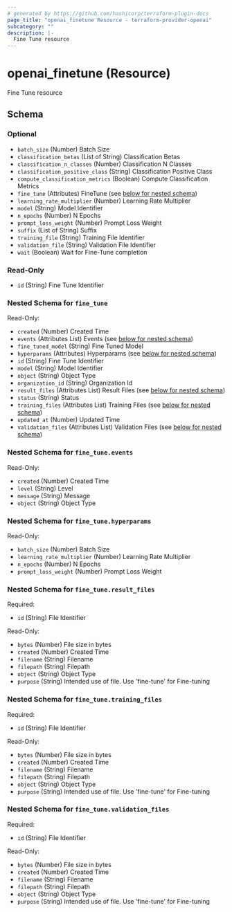 ```yaml
---
# generated by https://github.com/hashicorp/terraform-plugin-docs
page_title: "openai_finetune Resource - terraform-provider-openai"
subcategory: ""
description: |-
  Fine Tune resource
---
```


# openai_finetune (Resource)

Fine Tune resource



<!-- schema generated by tfplugindocs -->
## Schema

### Optional

- `batch_size` (Number) Batch Size
- `classification_betas` (List of String) Classification Betas
- `classification_n_classes` (Number) Classification N Classes
- `classification_positive_class` (String) Classification Positive Class
- `compute_classification_metrics` (Boolean) Compute Classification Metrics
- `fine_tune` (Attributes) FineTune (see [below for nested schema](#nestedatt--fine_tune))
- `learning_rate_multiplier` (Number) Learning Rate Multiplier
- `model` (String) Model Identifier
- `n_epochs` (Number) N Epochs
- `prompt_loss_weight` (Number) Prompt Loss Weight
- `suffix` (List of String) Suffix
- `training_file` (String) Training File Identifier
- `validation_file` (String) Validation File Identifier
- `wait` (Boolean) Wait for Fine-Tune completion

### Read-Only

- `id` (String) Fine Tune Identifier

<a id="nestedatt--fine_tune"></a>
### Nested Schema for `fine_tune`

Read-Only:

- `created` (Number) Created Time
- `events` (Attributes List) Events (see [below for nested schema](#nestedatt--fine_tune--events))
- `fine_tuned_model` (String) Fine Tuned Model
- `hyperparams` (Attributes) Hyperparams (see [below for nested schema](#nestedatt--fine_tune--hyperparams))
- `id` (String) Fine Tune Identifier
- `model` (String) Model Identifier
- `object` (String) Object Type
- `organization_id` (String) Organization Id
- `result_files` (Attributes List) Result Files (see [below for nested schema](#nestedatt--fine_tune--result_files))
- `status` (String) Status
- `training_files` (Attributes List) Training Files (see [below for nested schema](#nestedatt--fine_tune--training_files))
- `updated_at` (Number) Updated Time
- `validation_files` (Attributes List) Validation Files (see [below for nested schema](#nestedatt--fine_tune--validation_files))

<a id="nestedatt--fine_tune--events"></a>
### Nested Schema for `fine_tune.events`

Read-Only:

- `created` (Number) Created Time
- `level` (String) Level
- `message` (String) Message
- `object` (String) Object Type


<a id="nestedatt--fine_tune--hyperparams"></a>
### Nested Schema for `fine_tune.hyperparams`

Read-Only:

- `batch_size` (Number) Batch Size
- `learning_rate_multiplier` (Number) Learning Rate Multiplier
- `n_epochs` (Number) N Epochs
- `prompt_loss_weight` (Number) Prompt Loss Weight


<a id="nestedatt--fine_tune--result_files"></a>
### Nested Schema for `fine_tune.result_files`

Required:

- `id` (String) File Identifier

Read-Only:

- `bytes` (Number) File size in bytes
- `created` (Number) Created Time
- `filename` (String) Filename
- `filepath` (String) Filepath
- `object` (String) Object Type
- `purpose` (String) Intended use of file. Use 'fine-tune' for Fine-tuning


<a id="nestedatt--fine_tune--training_files"></a>
### Nested Schema for `fine_tune.training_files`

Required:

- `id` (String) File Identifier

Read-Only:

- `bytes` (Number) File size in bytes
- `created` (Number) Created Time
- `filename` (String) Filename
- `filepath` (String) Filepath
- `object` (String) Object Type
- `purpose` (String) Intended use of file. Use 'fine-tune' for Fine-tuning


<a id="nestedatt--fine_tune--validation_files"></a>
### Nested Schema for `fine_tune.validation_files`

Required:

- `id` (String) File Identifier

Read-Only:

- `bytes` (Number) File size in bytes
- `created` (Number) Created Time
- `filename` (String) Filename
- `filepath` (String) Filepath
- `object` (String) Object Type
- `purpose` (String) Intended use of file. Use 'fine-tune' for Fine-tuning
